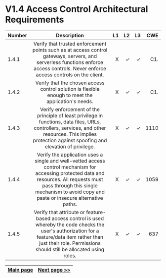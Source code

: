 # V1.4 Access Control Architectural Requirements

| Number       | Description     | L1    		| L2         | L3 		   | CWE		|
| :------------- | :----------: | -----------: | -----------:|-----------:| -----------:|
|  1.4.1 | Verify that trusted enforcement points such as at access control gateways, servers, and serverless functions enforce access controls. Never enforce access controls on the client.| X	 | ✓   | ✓   | C1. |
|  1.4.2 | Verify that the chosen access control solution is flexible enough to meet the application's needs. | X	 | ✓   | ✓   | C1. |
|  1.4.3 | Verify enforcement of the principle of least privilege in functions, data files, URLs, controllers, services, and other resources. This implies protection against spoofing and elevation of privilege.| X	 | ✓   | ✓   | 1110 |
|  1.4.4 | Verify the application uses a single and well-vetted access control mechanism for accessing protected data and resources. All requests must pass through this single mechanism to avoid copy and paste or insecure alternative paths.| X	 | ✓   | ✓   | 1059 |
|  1.4.5 | Verify that attribute or feature-based access control is used whereby the code checks the user's authorization for a feature/data item rather than just their role. Permissions should still be allocated using roles.  | X	 | ✓   | ✓   | 637 |


[Main page](../README.md) | [Next page >>](2.%20Define%20the%20role.md)
| --- | --- |
